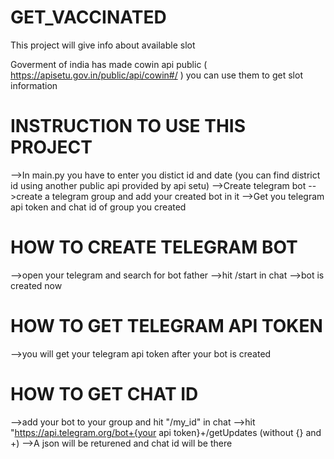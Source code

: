 # GET_VACCINATED
This project will give info about available slot


Goverment of india has made cowin api public ( https://apisetu.gov.in/public/api/cowin#/ ) you can use them to get slot information

# INSTRUCTION TO USE THIS PROJECT
-->In main.py you have to enter you distict id and date (you can find district id using another public api provided by api setu)
-->Create telegram bot
-->create a telegram group and add your created bot in it
-->Get you telegram api token and chat id of group you created 

# HOW TO CREATE TELEGRAM BOT
-->open your telegram and search for bot father
-->hit /start in chat
-->bot is created now 


# HOW TO GET TELEGRAM API TOKEN
-->you will get your telegram api token after your bot is created

# HOW TO GET CHAT ID
-->add your bot to your group and hit "/my_id" in chat
-->hit "https://api.telegram.org/bot+{your api token}+/getUpdates  (without {} and +)
-->A json will be returened and chat id will be there


